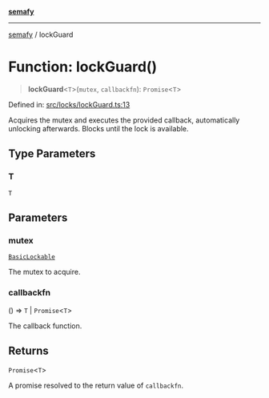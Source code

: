 [**semafy**](../README.md)

***

[semafy](../globals.md) / lockGuard

# Function: lockGuard()

> **lockGuard**\<`T`\>(`mutex`, `callbackfn`): `Promise`\<`T`\>

Defined in: [src/locks/lockGuard.ts:13](https://github.com/havelessbemore/semafy/blob/b127757771d72c42d7cd66798069cb41033064d6/src/locks/lockGuard.ts#L13)

Acquires the mutex and executes the provided callback, automatically
unlocking afterwards. Blocks until the lock is available.

## Type Parameters

### T

`T`

## Parameters

### mutex

[`BasicLockable`](../interfaces/BasicLockable.md)

The mutex to acquire.

### callbackfn

() => `T` \| `Promise`\<`T`\>

The callback function.

## Returns

`Promise`\<`T`\>

A promise resolved to the return value of `callbackfn`.
